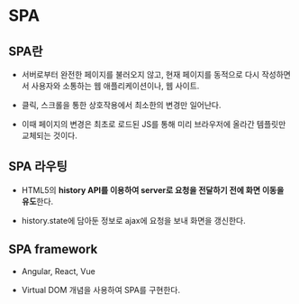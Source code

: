 # SPA

## SPA란

- 서버로부터 완전한 페이지를 불러오지 않고, 현재 페이지를 동적으로 다시 작성하면서 사용자와 소통하는 웹 애플리케이션이나, 웹 사이트.

- 클릭, 스크롤을 통한 상호작용에서 최소한의 변경만 일어난다.

- 이때 페이지의 변경은 최초로 로드된 JS를 통해 미리 브라우저에 올라간 템플릿만 교체되는 것이다.

## SPA 라우팅

- HTML5의 **history API를 이용하여 server로 요청을 전달하기 전에 화면 이동을 유도**한다.

- history.state에 담아둔 정보로 ajax에 요청을 보내 화면을 갱신한다.

## SPA framework

- Angular, React, Vue 

- Virtual DOM 개념을 사용하여 SPA를 구현한다.